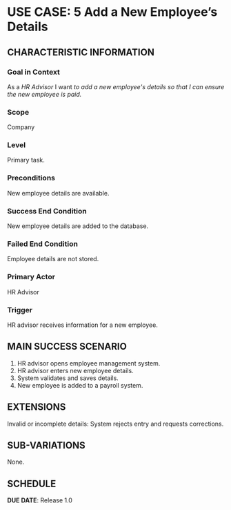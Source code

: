 # USE CASE: 5 Add a New Employee’s Details

## CHARACTERISTIC INFORMATION

### Goal in Context

As a *HR Advisor* I want *to add a new employee's details so that I can ensure the new employee is paid.*

### Scope

Company

### Level

Primary task.

### Preconditions

New employee details are available.

### Success End Condition

New employee details are added to the database.

### Failed End Condition

Employee details are not stored.

### Primary Actor

HR Advisor

### Trigger

HR advisor receives information for a new employee.

## MAIN SUCCESS SCENARIO

1. HR advisor opens employee management system.
2. HR advisor enters new employee details.
3. System validates and saves details.
4. New employee is added to a payroll system.

## EXTENSIONS

Invalid or incomplete details: System rejects entry and requests corrections.

## SUB-VARIATIONS

None.

## SCHEDULE

**DUE DATE**: Release 1.0
